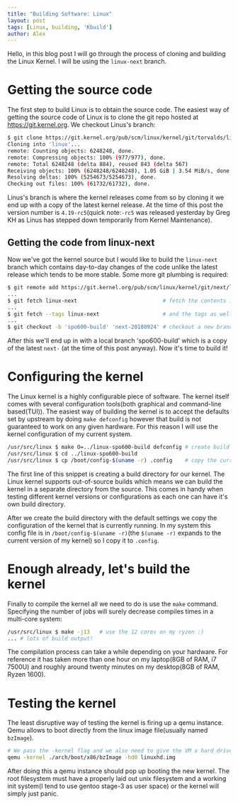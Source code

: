 ```yaml
---
title: "Building Software: Linux"
layout: post
tags: [Linux, building, 'Kbuild']
author: Alex
---
```

Hello, in this blog post I will go through the process of cloning
and building the Linux Kernel. I will be using the `linux-next` branch.

# Getting the source code

The first step to build Linux is to obtain the source code. The easiest
way of getting the source code of Linux is to clone the git repo hosted
at https://git.kernel.org. We checkout Linus's branch:

```bash
$ git clone https://git.kernel.org/pub/scm/linux/kernel/git/torvalds/linux.git
Cloning into 'linux'...
remote: Counting objects: 6248248, done.
remote: Compressing objects: 100% (977/977), done.
remote: Total 6248248 (delta 884), reused 843 (delta 567)
Receiving objects: 100% (6248248/6248248), 1.05 GiB | 3.54 MiB/s, done.
Resolving deltas: 100% (5254673/5254673), done.
Checking out files: 100% (61732/61732), done.
```

Linus's branch is where the kernel releases come from so by cloning it
we end up with a copy of the latest kernel release. At the time of this post
the version number is `4.19-rc5`(quick note:`-rc5` was released yesterday by
Greg KH as Linus has stepped down temporarily from Kernel Maintenance).

## Getting the code from linux-next

Now we've got the kernel source but I would like to build the `linux-next` branch
which contains day-to-day changes of the code unlike the latest release which tends to
be more stable. Some more git plumbing is required:

```bash
$ git remote add https://git.kernel.org/pub/scm/linux/kernel/git/next/linux-next.git # Add the linux-next remote
...
$ git fetch linux-next                           # fetch the contents in the 'linux-next' remote
...
$ git fetch --tags linux-next                    # and the tags as well
...
$ git checkout -b 'spo600-build' 'next-20180924' # checkout a new branch based on today's linux-next
```

After this we'll end up in with a local branch 'spo600-build' which is a copy of the latest `next-`
(at the time of this post anyway). Now it's time to build it!

# Configuring the kernel

The Linux kernel is a highly configurable piece of software. The kernel itself comes with several
configuration tools(both graphical and command-line based(TUI)). The easiest way of building the kernel
is to accept the defaults set by upstream by doing `make defconfig` however that build is not guaranteed
to work on any given hardware. For this reason I will use the kernel configuration of my current system.

```bash
/usr/src/linux $ make O=../linux-spo600-build defconfig # create build directory
/usr/src/linux $ cd ../linux-spo600-build               
/usr/src/linux $ cp /boot/config-$(uname -r) .config    # copy the current config
```

The first line of this snippet is creating a build directory for our kernel. The Linux kernel supports
out-of-source builds which means we can build the kernel in a separate directory from the source. This 
comes in handy when testing different kernel versions or configurations as each one can have it's own
build directory.

After we create the build directory with the default settings we copy the configuration of the kernel
that is currently running. In my system this config file is in `/boot/config-$(uname -r)`(the `$(uname -r)` expands to the current version of my kernel) so I copy it to `.config`.

# Enough already, let's build the kernel

Finally to compile the kernel all we need to do is use the `make` command. Specifying the number of jobs
will surely decrease compiles times in a multi-core system:

```bash
/usr/src/linux $ make -j13   # use the 12 cores on my ryzen :)
... # lots of build output!
```

The compilation process can take a while depending on your hardware. For reference it has taken more than
one hour on my laptop(8GB of RAM, i7 7500U) and roughly around twenty minutes on my desktop(8GB of RAM,
Ryzen 1600).

# Testing the kernel

The least disruptive way of testing the kernel is firing up a qemu instance. Qemu allows to  boot directly
from the linux image file(usually named `bzImage`).

```bash
# We pass the -kernel flag and we also need to give the VM a hard drive with a root filesystem
qemu -kernel ./arch/boot/x86/bzImage -hd0 linuxhd.img
```

After doing this a qemu instance should pop up booting the new kernel. The root filesystem must have a properly
laid out unix filesystem and a working init system(I tend to use gentoo stage-3 as user space) or the kernel will
simply just panic. 
